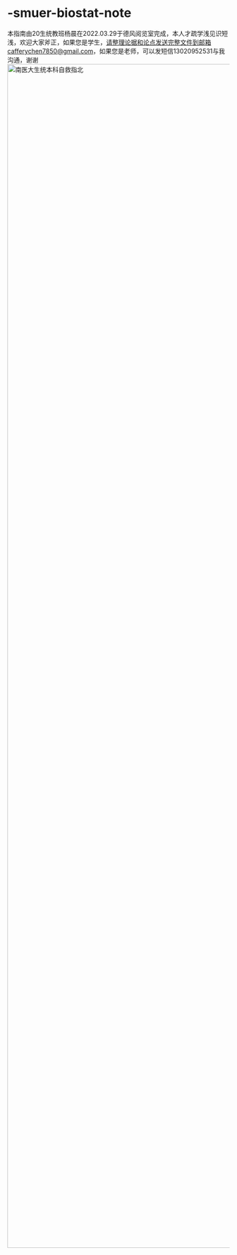 # -smuer-biostat-note
本指南由20生统教班杨晨在2022.03.29于德风阅览室完成，本人才疏学浅见识短浅，欢迎大家斧正，如果您是学生，请整理论据和论点发送完整文件到邮箱cafferychen7850@gmail.com，如果您是老师，可以发短信13020952531与我沟通，谢谢
<img width="2685" alt="南医大生统本科自救指北" src="https://user-images.githubusercontent.com/82987086/160609233-fc12d948-829c-40a3-baf6-35f48bdc5c19.png">
